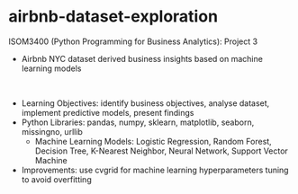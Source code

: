 # airbnb-dataset-exploration

ISOM3400 (Python Programming for Business Analytics): Project 3
- Airbnb NYC dataset derived business insights based on machine learning models

<br>

- Learning Objectives: identify business objectives, analyse dataset, implement predictive models, present findings
- Python Libraries: pandas, numpy, sklearn, matplotlib, seaborn, missingno, urllib
    - Machine Learning Models: Logistic Regression, Random Forest, Decision Tree, K-Nearest Neighbor, Neural Network, Support Vector Machine
- Improvements: use cvgrid for machine learning hyperparameters tuning to avoid overfitting
 
